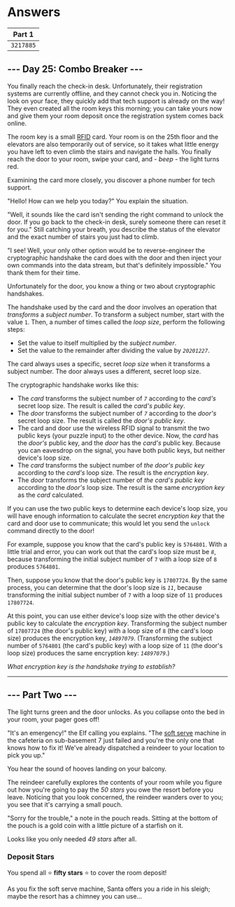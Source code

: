 # Answers

|   Part 1  |
| --------- |
| `3217885` |

## --- Day 25: Combo Breaker ---

You finally reach the check-in desk. Unfortunately, their registration systems are currently offline, and they cannot check you in. Noticing the look on your face, they quickly add that tech support is already on the way! They even created all the room keys this morning; you can take yours now and give them your room deposit once the registration system comes back online.

The room key is a small [RFID](https://en.wikipedia.org/wiki/Radio-frequency_identification) card. Your room is on the 25th floor and the elevators are also temporarily out of service, so it takes what little energy you have left to even climb the stairs and navigate the halls. You finally reach the door to your room, swipe your card, and - _beep_ - the light turns red.

Examining the card more closely, you discover a phone number for tech support.

"Hello! How can we help you today?" You explain the situation.

"Well, it sounds like the card isn't sending the right command to unlock the door. If you go back to the check-in desk, surely someone there can reset it for you." Still catching your breath, you describe the status of the elevator and the exact number of stairs you just had to climb.

"I see! Well, your only other option would be to reverse-engineer the cryptographic handshake the card does with the door and then inject your own commands into the data stream, but that's definitely impossible." You thank them for their time.

Unfortunately for the door, you know a thing or two about cryptographic handshakes.

The handshake used by the card and the door involves an operation that _transforms_ a _subject number_. To transform a subject number, start with the value `1`. Then, a number of times called the _loop size_, perform the following steps:

*   Set the value to itself multiplied by the _subject number_.
*   Set the value to the remainder after dividing the value by _`20201227`_.

The card always uses a specific, secret _loop size_ when it transforms a subject number. The door always uses a different, secret loop size.

The cryptographic handshake works like this:

*   The _card_ transforms the subject number of _`7`_ according to the _card's_ secret loop size. The result is called the _card's public key_.
*   The _door_ transforms the subject number of _`7`_ according to the _door's_ secret loop size. The result is called the _door's public key_.
*   The card and door use the wireless RFID signal to transmit the two public keys (your puzzle input) to the other device. Now, the _card_ has the _door's_ public key, and the _door_ has the _card's_ public key. Because you can eavesdrop on the signal, you have both public keys, but neither device's loop size.
*   The _card_ transforms the subject number of _the door's public key_ according to the _card's_ loop size. The result is the _encryption key_.
*   The _door_ transforms the subject number of _the card's public key_ according to the _door's_ loop size. The result is the same _encryption key_ as the _card_ calculated.

If you can use the two public keys to determine each device's loop size, you will have enough information to calculate the secret _encryption key_ that the card and door use to communicate; this would let you send the `unlock` command directly to the door!

For example, suppose you know that the card's public key is `5764801`. With a little trial and error, you can work out that the card's loop size must be _`8`_, because transforming the initial subject number of `7` with a loop size of `8` produces `5764801`.

Then, suppose you know that the door's public key is `17807724`. By the same process, you can determine that the door's loop size is _`11`_, because transforming the initial subject number of `7` with a loop size of `11` produces `17807724`.

At this point, you can use either device's loop size with the other device's public key to calculate the _encryption key_. Transforming the subject number of `17807724` (the door's public key) with a loop size of `8` (the card's loop size) produces the encryption key, _`14897079`_. (Transforming the subject number of `5764801` (the card's public key) with a loop size of `11` (the door's loop size) produces the same encryption key: _`14897079`_.)

_What encryption key is the handshake trying to establish?_

-----------------

## --- Part Two ---

The light turns green and the door unlocks. As you collapse onto the bed in your room, your pager goes off!

"It's an emergency!" the Elf calling you explains. "The [soft serve](https://en.wikipedia.org/wiki/Soft_serve) machine in the cafeteria on sub-basement 7 just failed and you're the only one that knows how to fix it! We've already dispatched a reindeer to your location to pick you up."

You hear the sound of hooves landing on your balcony.

The reindeer carefully explores the contents of your room while you figure out how you're going to pay the _50 stars_ you owe the resort before you leave. Noticing that you look concerned, the reindeer wanders over to you; you see that it's carrying a small pouch.

"Sorry for the trouble," a note in the pouch reads. Sitting at the bottom of the pouch is a gold coin with a little picture of a starfish on it.

Looks like you only needed _49 stars_ after all.

### Deposit Stars

You spend all ⭐️ **fifty stars** ⭐️ to cover the room deposit!

As you fix the soft serve machine, Santa offers you a ride in his sleigh; maybe the resort has a chimney you can use...

